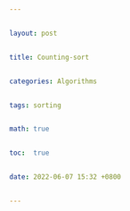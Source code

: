 ```yaml
---


layout: post


title: Counting-sort


categories: Algorithms


tags: sorting


math: true


toc:  true


date: 2022-06-07 15:32 +0800


---
```


